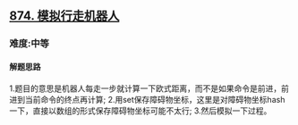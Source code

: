 <h2><a href="https://leetcode.cn/problems/walking-robot-simulation/">874. 模拟行走机器人</a></h2>
<h3>难度:中等</h3>
<h4>解题思路</h4>
<p>1.题目的意思是机器人每走一步就计算一下欧式距离，而不是如果命令是前进，前进到当前命令的终点再计算; 
2.用set保存障碍物坐标，这里是对障碍物坐标hash一下，直接以数组的形式保存障碍物坐标可能不太行; 3.然后模拟一下过程。</p>
